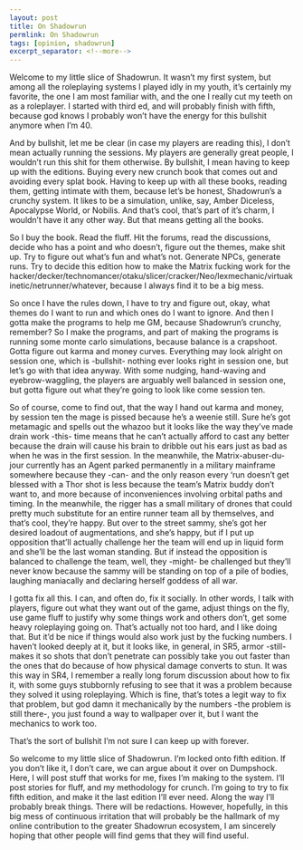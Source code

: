 ```yaml
---
layout: post
title: On Shadowrun
permlink: On Shadowrun
tags: [opinion, shadowrun]
excerpt_separator: <!--more-->
---
```

Welcome to my little slice of Shadowrun. It wasn’t my first system, but among all the roleplaying systems I played idly in my youth, it’s certainly my favorite, the one I am most familiar with, and the one I really cut my teeth on as a roleplayer. I started with third ed, and will probably finish with fifth, because god knows I probably won’t have the energy for this bullshit anymore when I’m 40.
<!--more-->
And by bullshit, let me be clear (in case my players are reading this), I don’t mean actually running the sessions. My players are generally great people, I wouldn’t run this shit for them otherwise. By bullshit, I mean having to keep up with the editions. Buying every new crunch book that comes out and avoiding every splat book. Having to keep up with all these books, reading them, getting intimate with them, because let’s be honest, Shadowrun’s a crunchy system. It likes to be a simulation, unlike, say, Amber Diceless, Apocalypse World, or Nobilis. And that’s cool, that’s part of it’s charm, I wouldn’t have it any other way. But that means getting all the books.

So I buy the book. Read the fluff. Hit the forums, read the discussions, decide who has a point and who doesn’t, figure out the themes, make shit up. Try to figure out what’s fun and what’s not. Generate NPCs, generate runs. Try to decide this edition how to make the Matrix fucking work for the hacker/decker/technomancer/otaku/slicer/cracker/Neo/lexmechanic/virtuakinetic/netrunner/whatever, because I always find it to be a big mess.

So once I have the rules down, I have to try and figure out, okay, what themes do I want to run and which ones do I want to ignore. And then I gotta make the programs to help me GM, because Shadowrun’s crunchy, remember? So I make the programs, and part of making the programs is running some monte carlo simulations, because balance is a crapshoot. Gotta figure out karma and money curves. Everything may look alright on session one, which is -bullshit- nothing ever looks right in session one, but let’s go with that idea anyway. With some nudging, hand-waving and eyebrow-waggling, the players are arguably well balanced in session one, but gotta figure out what they’re going to look like come session ten.

So of course, come to find out, that the way I hand out karma and money, by session ten the mage is pissed because he’s a weenie still. Sure he’s got metamagic and spells out the whazoo but it looks like the way they’ve made drain work -this- time means that he can’t actually afford to cast any better because the drain will cause his brain to dribble out his ears just as bad as when he was in the first session. In the meanwhile, the Matrix-abuser-du-jour currently has an Agent parked permanently in a military mainframe somewhere because they -can- and the only reason every ‘run doesn’t get blessed with a Thor shot is less because the team’s Matrix buddy don’t want to, and more because of inconveniences involving orbital paths and timing. In the meanwhile, the rigger has a small military of drones that could pretty much substitute for an entire runner team all by themselves, and that’s cool, they’re happy. But over to the street sammy, she’s got her desired loadout of augmentations, and she’s happy, but if I put up opposition that’ll actually challenge her the team will end up in liquid form and she’ll be the last woman standing. But if instead the opposition is balanced to challenge the team, well, they -might- be challenged but they’ll never know because the sammy will be standing on top of a pile of bodies, laughing maniacally and declaring herself goddess of all war.

I gotta fix all this. I can, and often do, fix it socially. In other words, I talk with players, figure out what they want out of the game, adjust things on the fly, use game fluff to justify why some things work and others don’t, get some heavy roleplaying going on. That’s actually not too hard, and I like doing that. But it’d be nice if things would also work just by the fucking numbers. I haven’t looked deeply at it, but it looks like, in general, in SR5, armor -still- makes it so shots that don’t penetrate can possibly take you out faster than the ones that do because of how physical damage converts to stun. It was this way in SR4, I remember a really long forum discussion about how to fix it, with some guys stubbornly refusing to see that it was a problem because they solved it using roleplaying. Which is fine, that’s totes a legit way to fix that problem, but god damn it mechanically by the numbers -the problem is still there-, you just found a way to wallpaper over it, but I want the mechanics to work too.

That’s the sort of bullshit I’m not sure I can keep up with forever.

So welcome to my little slice of Shadowrun. I’m locked onto fifth edition. If you don’t like it, I don’t care, we can argue about it over on Dumpshock. Here, I will post stuff that works for me, fixes I’m making to the system. I’ll post stories for fluff, and my methodology for crunch. I’m going to try to fix fifth edition, and make it the last edition I’ll ever need. Along the way I’ll probably break things. There will be redactions. However, hopefully, in this big mess of continuous irritation that will probably be the hallmark of my online contribution to the greater Shadowrun ecosystem, I am sincerely hoping that other people will find gems that they will find useful.